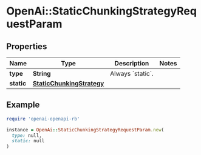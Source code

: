 # OpenAi::StaticChunkingStrategyRequestParam

## Properties

| Name | Type | Description | Notes |
| ---- | ---- | ----------- | ----- |
| **type** | **String** | Always &#x60;static&#x60;. |  |
| **static** | [**StaticChunkingStrategy**](StaticChunkingStrategy.md) |  |  |

## Example

```ruby
require 'openai-openapi-rb'

instance = OpenAi::StaticChunkingStrategyRequestParam.new(
  type: null,
  static: null
)
```

